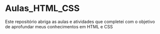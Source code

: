 # Aulas_HTML_CSS
Este repositório abriga as aulas e atividades que completei com o objetivo de aprofundar meus conhecimentos em HTML e CSS
